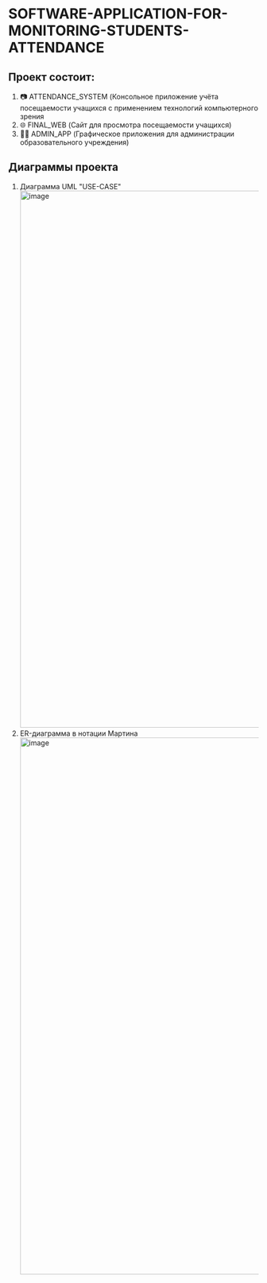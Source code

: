 # SOFTWARE-APPLICATION-FOR-MONITORING-STUDENTS-ATTENDANCE

## Проект состоит:

1. 📷 ATTENDANCE_SYSTEM (Консольное приложение учёта посещаемости учащихся с применением технологий компьютерного зрения
2. 🌐 FINAL_WEB (Сайт для просмотра посещаемости учащихся)
3. 👨‍💼 ADMIN_APP (Графическое приложения для администрации образовательного учреждения)

## Диаграммы проекта

1. Диаграмма UML "USE-CASE"
   <img width="1745" height="1080" alt="image" src="https://github.com/user-attachments/assets/08409418-ae87-4092-8cc1-e61f29402178" />
2. ER-диаграмма в нотации Мартина
   <img width="1742" height="1080" alt="image" src="https://github.com/user-attachments/assets/552dc5a9-c1a2-4e79-a56d-fd9868522d01" />
